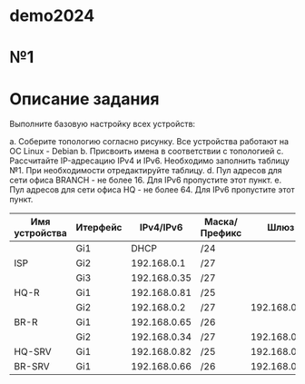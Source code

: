 # demo2024

# №1
# Описание задания
Выполните базовую настройку всех устройств:

a. Соберите топологию согласно рисунку. Все устройства работают на OC Linux - Debian
  b. Присвоить имена в соответствии с топологией
  c. Рассчитайте IP-адресацию IPv4 и IPv6. Необходимо заполнить таблицу №1. При необходимости отредактируйте таблицу.
  d. Пул адресов для сети офиса BRANCH - не более 16. Для IPv6 пропустите этот пункт.
  e. Пул адресов для сети офиса HQ - не более 64. Для IPv6 пропустите этот пункт.

| Имя устройства | Итерфейс |  IPv4/IPv6   | Маска/Префикс |       Шлюз       |
| -------------- | -------- | ------------ | ------------- |    ----------    |
|                |  Gi1     | DHCP         | /24           |                  |
| ISP            |  Gi2     | 192.168.0.1  | /27           |                  |
|                |  Gi3     | 192.168.0.35 | /27           |                  |
| HQ-R           |  Gi1     | 192.168.0.81 | /25           |                  |
|                |  Gi2     | 192.168.0.2  | /27           | 192.168.0.1      |
| BR-R           |  Gi1     | 192.168.0.65 | /26           |                  |
|                |  Gi2     | 192.168.0.34 | /27           | 192.168.0.35     |
| HQ-SRV         |  Gi1     | 192.168.0.82 | /25           | 192.168.0.81     |
| BR-SRV         |  Gi1     | 192.168.0.66 | /26           | 192.168.0.65     |
